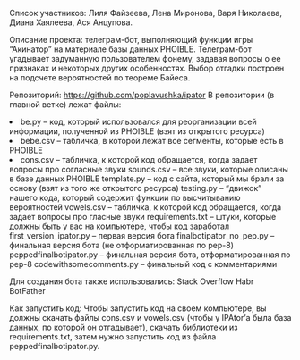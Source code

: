 Список участников: Лиля Файзеева, Лена Миронова, Варя Николаева, Диана Хаялеева, Ася Анцупова.

Описание проекта: телеграм-бот, выполняющий функции игры “Акинатор” на материале базы данных PHOIBLE. Телеграм-бот угадывает задуманную пользователем фонему, задавая вопросы о ее признаках и некоторых других особенностях. Выбор отгадки построен на подсчете вероятностей по теореме Байеса. 

Репозиторий: https://github.com/poplavushka/ipator
В репозитории (в главной ветке) лежат файлы:
<li> be.py – код, который использовался для реорганизации всей информации, полученной из PHOIBLE (взят из открытого ресурса)
<li> bebe.csv – табличка, в которой лежат все сегменты, которые есть в PHOIBLE
<li> cons.csv – табличка, к которой код обращается, когда задает вопросы про согласные звуки
sounds.csv – все звуки, которые описаны в базе данных PHOIBLE
template.py – код с сайта, который мы брали за основу (взят из того же открытого ресурса)
testing.py – “движок” нашего кода, который содержит функции по высчитыванию вероятностей
vowels.csv – табличка, к которой код обращается, когда задает вопросы про гласные звуки
requirements.txt – штуки, которые должны быть у вас на компьютере, чтобы код заработал
first_version_ipator.py – первая версия бота
finalbotipator_no_pep.py – финальная версия бота (не отформатированная по pep-8)
peppedfinalbotipator.py – финальная версия бота, отформатированная по pep-8
codewithsomecomments.py – финальный код с комментариями

Для создания бота также использовались:
Stack Overflow
Habr
BotFather 

Как запустить код:
Чтобы запустить код на своем компьютере, вы должны скачать файлы cons.csv и vowels.csv (чтобы у IPAtor’а была база данных, по которой он отгадывает), скачать библиотеки из requirements.txt, затем нужно запустить код из файла peppedfinalbotipator.py.


